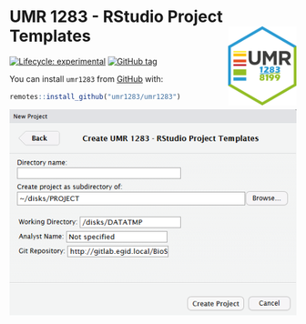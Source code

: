 
<!-- README.md is generated from README.Rmd. Please edit that file -->

# UMR 1283 - RStudio Project Templates <img src="man/figures/logo.png" align="right" width="120" />

<!-- badges: start -->

[![Lifecycle:
experimental](https://img.shields.io/badge/lifecycle-experimental-orange.svg)](https://www.tidyverse.org/lifecycle/#experimental)
[![GitHub
tag](https://img.shields.io/github/tag/umr1283/umr1283.svg?label=latest%20tag&include_prereleases)](https://github.com/umr1283/umr1283)
<!-- badges: end -->

You can install `umr1283` from
[GitHub](https://github.com/umr1283/umr1283) with:

``` r
remotes::install_github("umr1283/umr1283")
```

![](man/figures/readme-project.png)
